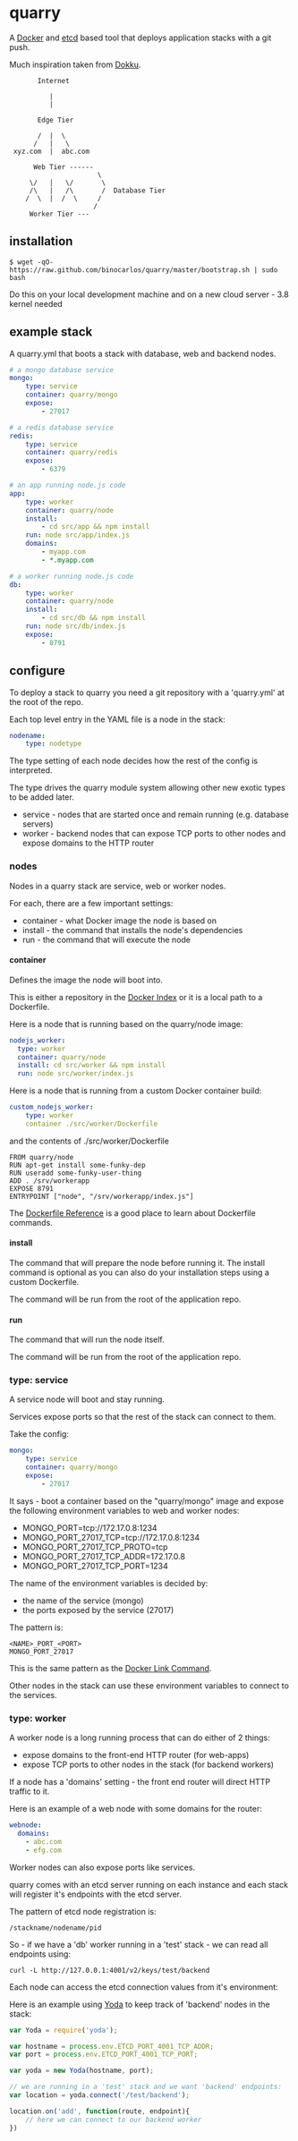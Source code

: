 quarry
======

A [Docker](https://docker.io) and [etcd](https://github.com/coreos/etcd) based tool that deploys application stacks with a git push.

Much inspiration taken from [Dokku](https://github.com/progrium/dokku).

```
       Internet

          |
          |

       Edge Tier
                                
       /  |  \                  
      /   |   \
 xyz.com  |  abc.com

      Web Tier ------
                      \ 
     \/   |   \/       \      
     /\   |   /\       /  Database Tier       
    /  \  |  /  \     /
                     /
     Worker Tier ---

```
## installation

```
$ wget -qO- https://raw.github.com/binocarlos/quarry/master/bootstrap.sh | sudo bash
```

Do this on your local development machine and on a new cloud server - 3.8 kernel needed

## example stack

A quarry.yml that boots a stack with database, web and backend nodes.

```yaml
# a mongo database service
mongo:
	type: service
	container: quarry/mongo
	expose:
		- 27017

# a redis database service
redis:
	type: service
	container: quarry/redis
	expose:
		- 6379

# an app running node.js code
app:
	type: worker
	container: quarry/node
	install:
		- cd src/app && npm install
	run: node src/app/index.js
	domains:
		- myapp.com
		- *.myapp.com

# a worker running node.js code
db:
	type: worker
	container: quarry/node
	install:
		- cd src/db && npm install
	run: node src/db/index.js
	expose:
		- 8791
```


## configure

To deploy a stack to quarry you need a git repository with a 'quarry.yml' at the root of the repo.

Each top level entry in the YAML file is a node in the stack:

```yaml
nodename:
	type: nodetype
```

The type setting of each node decides how the rest of the config is interpreted.

The type drives the quarry module system allowing other new exotic types to be added later.

 * service - nodes that are started once and remain running (e.g. database servers)
 * worker - backend nodes that can expose TCP ports to other nodes and expose domains to the HTTP router

### nodes
Nodes in a quarry stack are service, web or worker nodes.

For each, there are a few important settings:

 * container - what Docker image the node is based on
 * install - the command that installs the node's dependencies
 * run - the command that will execute the node

#### container 
Defines the image the node will boot into.

This is either a repository in the [Docker Index](https://index.docker.io/) or it is a local path to a Dockerfile.

Here is a node that is running based on the quarry/node image:

```yaml
nodejs_worker:
  type: worker
  container: quarry/node
  install: cd src/worker && npm install
  run: node src/worker/index.js
```

Here is a node that is running from a custom Docker container build:

```yaml
custom_nodejs_worker:
	type: worker
	container ./src/worker/Dockerfile
```

and the contents of ./src/worker/Dockerfile

```
FROM quarry/node
RUN apt-get install some-funky-dep
RUN useradd some-funky-user-thing
ADD . /srv/workerapp
EXPOSE 8791
ENTRYPOINT ["node", "/srv/workerapp/index.js"]
```

The [Dockerfile Reference](http://docs.docker.io/en/latest/use/builder) is a good place to learn about Dockerfile commands.

#### install

The command that will prepare the node before running it.  The install command is optional as you can also do your installation steps using a custom Dockerfile.

The command will be run from the root of the application repo.

#### run
The command that will run the node itself.

The command will be run from the root of the application repo.

### type: service

A service node will boot and stay running.

Services expose ports so that the rest of the stack can connect to them.

Take the config:

```yaml
mongo:
	type: service
	container: quarry/mongo
	expose:
		- 27017
```

It says - boot a container based on the "quarry/mongo" image and expose the following environment variables to web and worker nodes:

 * MONGO_PORT=tcp://172.17.0.8:1234
 * MONGO_PORT_27017_TCP=tcp://172.17.0.8:1234
 * MONGO_PORT_27017_TCP_PROTO=tcp
 * MONGO_PORT_27017_TCP_ADDR=172.17.0.8
 * MONGO_PORT_27017_TCP_PORT=1234

The name of the environment variables is decided by:

 * the name of the service (mongo)
 * the ports exposed by the service (27017)

The pattern is:

```
<NAME>_PORT_<PORT>
MONGO_PORT_27017
```

This is the same pattern as the [Docker Link Command](http://docs.docker.io/en/latest/use/working_with_links_names/).

Other nodes in the stack can use these environment variables to connect to the services.

### type: worker

A worker node is a long running process that can do either of 2 things:

 * expose domains to the front-end HTTP router (for web-apps)
 * expose TCP ports to other nodes in the stack (for backend workers)

If a node has a 'domains' setting - the front end router will direct HTTP traffic to it.

Here is an example of a web node with some domains for the router:

```yaml
webnode:
  domains:
  	- abc.com
  	- efg.com
```

Worker nodes can also expose ports like services.

quarry comes with an etcd server running on each instance and each stack will register it's endpoints with the etcd server.

The pattern of etcd node registration is:

	/stackname/nodename/pid

So - if we have a 'db' worker running in a 'test' stack - we can read all endpoints using:

```
curl -L http://127.0.0.1:4001/v2/keys/test/backend
```

Each node can access the etcd connection values from it's environment:

Here is an example using [Yoda](https://github.com/binocarlos/yoda) to keep track of 'backend' nodes in the stack:

```js
var Yoda = require('yoda');

var hostname = process.env.ETCD_PORT_4001_TCP_ADDR;
var port = process.env.ETCD_PORT_4001_TCP_PORT;

var yoda = new Yoda(hostname, port);

// we are running in a 'test' stack and we want 'backend' endpoints:
var location = yoda.connect('/test/backend');

location.on('add', function(route, endpoint){
	// here we can connect to our backend worker
})
```
